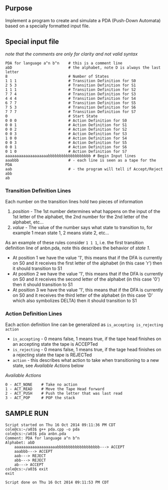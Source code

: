 ## Purpose

Implement a program to create and simulate a PDA (Push-Down Automata) based on a specially formatted input file.

## Special input file

_note that the comments are only for clarity and not valid syntax_
```
PDA for language a^n b^n	# this is a comment line
abD							# the alphabet, note D is always the last letter
8							# Number of States
1 1 1						# Transition Definition for S0
2 5 3						# Transition Definition for S1
1 1 1						# Transition Definition for S2
7 7 4						# Transition Definition for S3
4 4 4						# Transition Definition for S4
6 7 7						# Transition Definition for S5
7 5 3						# Transition Definition for S6
7 7 7						# Transition Definition for S7
0							# Start State
0 0 0						# Action Definition for S0
0 0 1						# Action Definition for S1
0 0 2						# Action Definition for S2
0 0 3						# Action Definition for S3
1 0 0						# Action Definition for S4
0 0 3						# Action Definition for S5
0 0 1						# Action Definition for S6
0 1 0						# Action Definition for S7
aaaaaaaaaaaaaaaaaaabbbbbbbbbbbbbbbbbbb # Begin Input lines
aaabbb						# - each line is seen as a tape for the PDA
aab							# - the program will tell if Accept/Reject
abb
ab
```

### Transition Definition Lines

Each number on the transition lines hold two pieces of information
  1. _position_ - The 1st number determines what happens on the input of the 1st letter of the alphabet, the 2nd number for the 2nd letter of the alphabet, etc...
  2. _value_ - The value of the number says what state to transition to, for example 1 mean state 1, 2 means state 2, etc...
  
As an example of these rules consider `1 1 1`, i.e. the first transition definition line of anbn.pda, note this describes the behavior of _state 1_.

 * At position 1 we have the value '1', this means that if the DFA is currently on S0 and it receives the first letter of the alphabet (in this case 'r') then it should transition to S1
 * At position 2 we have the value '1', this means that if the DFA is currently on S0 and it receives the second letter of the alphabet (in this case '0') then it should transition to S1
 * At position 3 we have the value '1', this means that if the DFA is currently on S0 and it receives the third letter of the alphabet (in this case 'D' which also symbolizes DELTA) then it should transition to S1

### Action Definition Lines

Each action definition line can be generalized as `is_accepting is_rejecting action`

 * `is_accepting` - 0 means false, 1 means true, if the tape head finishes on an accepting state the tape is ACCEPTed
 * `is_rejecting` - 0 means false, 1 means true, if the tage head finishes on a rejecting state the tape is REJECTed
 * `action` - this describes what action to take when transitioning to a new state, see _Available Actions_ below
 
_Available Actions_
```
0 - ACT_NONE	# Take no action
1 - ACT_READ	# Move the Tape Head forward
2 - ACT_PUSH	# Push the letter that was last read
3 - ACT_POP		# POP the stack
```
## SAMPLE RUN

```
Script started on Thu 16 Oct 2014 09:11:36 PM CDT
cole@cs:~/a03$ g++ pda.cpp -o pda
cole@cs:~/a03$ pda anbn.pda
Comment: PDA for language a^n b^n
Alphabet: abD
	aaaaaaaaaaaaaaaaaaabbbbbbbbbbbbbbbbbbb---> ACCEPT
	aaabbb---> ACCEPT
	aab---> REJECT
	abb---> REJECT
	ab---> ACCEPT
cole@cs:~/a03$ exit
exit

Script done on Thu 16 Oct 2014 09:11:53 PM CDT
```
